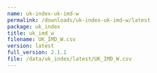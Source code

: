 ```yaml
---
name: uk-index-uk-imd-w
permalink: /downloads/uk-index-uk-imd-w/latest
package: uk_index
title: uk_imd_w
filename: UK_IMD_W.csv
version: latest
full_version: 2.1.1
file: /data/uk_index/latest/UK_IMD_W.csv
---
```

